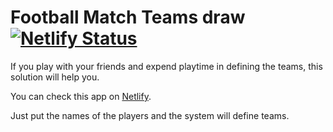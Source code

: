 # Football Match Teams draw [![Netlify Status](https://api.netlify.com/api/v1/badges/b2420f6d-3002-43e6-a649-6fef152549e2/deploy-status)](https://app.netlify.com/sites/footballfielddraw/deploys)

If you play with your friends and expend playtime in defining the teams, this solution will help you.

You can check this app on [Netlify](https://footballfielddraw.netlify.app/).

Just put the names of the players and the system will define teams.
